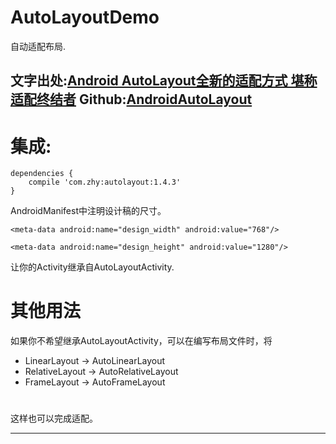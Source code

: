 # AutoLayoutDemo
自动适配布局.

文字出处:[Android AutoLayout全新的适配方式 堪称适配终结者][1]
Github:[AndroidAutoLayout][2]
---------
# 集成:
```
dependencies {
    compile 'com.zhy:autolayout:1.4.3'
}
```
AndroidManifest中注明设计稿的尺寸。
```
<meta-data android:name="design_width" android:value="768"/>

<meta-data android:name="design_height" android:value="1280"/>

```
让你的Activity继承自AutoLayoutActivity.

# 其他用法
如果你不希望继承AutoLayoutActivity，可以在编写布局文件时，将
 - LinearLayout -> AutoLinearLayout
 - RelativeLayout -> AutoRelativeLayout
 - FrameLayout -> AutoFrameLayout <br>
#
这样也可以完成适配。


---------
[1]:http://blog.csdn.net/lmj623565791/article/details/49990941
[2]:https://github.com/hongyangAndroid/AndroidAutoLayout